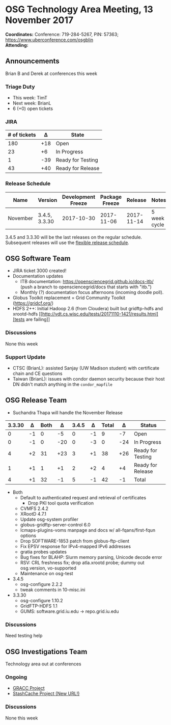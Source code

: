 # OSG Technology Area Meeting, 13 November 2017

**Coordinates:** Conference: 719-284-5267, PIN: 57363; <https://www.uberconference.com/osgblin>   
**Attending:**   


## Announcements

Brian B and Derek at conferences this week

### Triage Duty

-   This week: TimT
-   Next week: BrianL
-   6 (+0) open tickets


### JIRA

| # of tickets | &Delta; | State             |
|------------ |------- |----------------- |
| 180          | +18     | Open              |
| 23           | +6      | In Progress       |
| 1            | -39     | Ready for Testing |
| 43           | +40     | Ready for Release |


### Release Schedule

| Name     | Version       | Development Freeze | Package Freeze | Release    | Notes        |
|-------- |------------- |------------------ |-------------- |---------- |------------ |
| November | 3.4.5, 3.3.30 | 2017-10-30         | 2017-11-06     | 2017-11-14 | 5 week cycle |

3.4.5 and 3.3.30 will be the last releases on the regular schedule. Subsequent releases will use the [flexible release schedule](https://opensciencegrid.github.io/technology/policy/flexible-release-model/).  


## OSG Software Team

-   JIRA ticket 3000 created!
-   Documentation updates  
    -   ITB documentation: <https://opensciencegrid.github.io/docs-itb/> (push a branch to opensciencegrid/docs that starts with "itb.")
    -   Monthly (?) documentation focus afternoons (incoming doodle poll).
-   Globus Toolkit replacement = Grid Community Toolkit (<https://gridcf.org/>)
-   HDFS 2++: Initial Hadoop 2.6 (from Cloudera) built but gridftp-hdfs and xrootd-hdfs [[http://vdt.cs.wisc.edu/tests/20171110-1421/results.html][tests are failing]]

### Discussions

None this week  


### Support Update

-   CTSC (BrianL): assisted Sanjay (UW Madison student) with certificate chain and CE questions
-   Taiwan (BrianL): issues with condor daemon security because their host DN didn't match anything in the `condor_mapfile`


## OSG Release Team

-   Suchandra Thapa will handle the November Release

| 3.3.30 | &Delta; | Both | &Delta; | 3.4.5 | &Delta; | Total | &Delta; | Status            |
|------ |------- |---- |------- |----- |------- |----- |------- |----------------- |
| 0      | -1      | 0    | -5      | 0     | -1      | 9     | -7      | Open              |
| 0      | -1      | 0    | -20     | 0     | -3      | 0     | -24     | In Progress       |
| 4      | +2      | 31   | +23     | 3     | +1      | 38    | +26     | Ready for Testing |
| 1      | +1      | 1    | +1      | 2     | +2      | 4     | +4      | Ready for Release |
| 4      | +1      | 32   | -1      | 5     | -1      | 42    | -1      | Total             |

-   Both  
    -   Default to authenticated request and retrieval of certificates  
        -   Drop PKI tool quota verification
    -   CVMFS 2.4.2
    -   XRootD 4.7.1
    -   Update osg-system profiler
    -   globus-gridftp-server-control 6.0
    -   lcmaps-plugins-voms manpage and docs w/ all-fqans/first-fqun options
    -   Drop SOFTWARE-1853 patch from globus-ftp-client
    -   Fix EPSV response for IPv4-mapped IPv6 addresses
    -   gratia probes updates
    -   Bug fixes for BLAHP: Slurm memory parsing, Unicode decode error
    -   RSV: CRL freshness fix; drop atla.xrootd probe; dummy out osg.version, vo-supported
    -   Maintenance on osg-test
-   3.4.5  
    -   osg-configure 2.2.2
    -   tweak comments in 10-misc.ini
-   3.3.30  
    -   osg-configure 1.10.2
    -   GridFTP-HDFS 1.1
    -   GUMS: software.grid.iu.edu -> repo.grid.iu.edu


### Discussions

Need testing help  


## OSG Investigations Team

Technology area out at conferences  


### Ongoing

-   [GRACC Project](https://jira.opensciencegrid.org/projects/GRACC/)
-   [StashCache Project (New URL!)](https://opensciencegrid.github.io/StashCache/)


### Discussions

None this week
